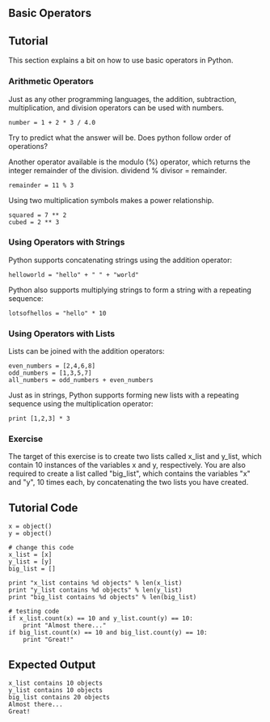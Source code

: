 Basic Operators    
---------------  

Tutorial
--------

This section explains a bit on how to use basic operators in Python. 

### Arithmetic Operators       


Just as any other programming languages, the addition, subtraction, multiplication, and division operators can be used with numbers.<br> 

	number = 1 + 2 * 3 / 4.0   

Try to predict what the answer will be.  Does python follow order of operations?

Another operator available is the modulo (%) operator, which returns the integer remainder of the division. dividend % divisor = remainder.
	
	remainder = 11 % 3

Using two multiplication symbols makes a power relationship.

	squared = 7 ** 2 
	cubed = 2 ** 3

### Using Operators with Strings

Python supports concatenating strings using the addition operator:

	helloworld = "hello" + " " + "world"

Python also supports multiplying strings to form a string with a repeating sequence:

	lotsofhellos = "hello" * 10

### Using Operators with Lists

Lists can be joined with the addition operators:

	even_numbers = [2,4,6,8]
	odd_numbers = [1,3,5,7]
	all_numbers = odd_numbers + even_numbers

Just as in strings, Python supports forming new lists with a repeating sequence using the multiplication operator:

	print [1,2,3] * 3

### Exercise

The target of this exercise is to create two lists called x_list and y_list, which contain 10 instances of the variables x and y, respectively. You are also required to create a list called "big_list", which contains the variables "x" and "y", 10 times each, by concatenating the two lists you have created.

Tutorial Code
-------------

	x = object()
	y = object()
	
	# change this code
	x_list = [x]
	y_list = [y]
	big_list = []
	
	print "x_list contains %d objects" % len(x_list)
	print "y_list contains %d objects" % len(y_list)
	print "big_list contains %d objects" % len(big_list)
	
	# testing code
	if x_list.count(x) == 10 and y_list.count(y) == 10:
	    print "Almost there..."
	if big_list.count(x) == 10 and big_list.count(y) == 10:
	    print "Great!"

Expected Output
---------------

	x_list contains 10 objects
	y_list contains 10 objects
	big_list contains 20 objects
	Almost there...
	Great!
